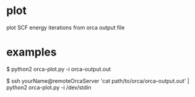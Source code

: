 plot
====

plot SCF energy iterations from orca output file

examples
========

$ python2 orca-plot.py -i orca-output.out

$ ssh yourName@remoteOrcaServer 'cat path/to/orca/orca-output.out' | python2 orca-plot.py -i /dev/stdin
